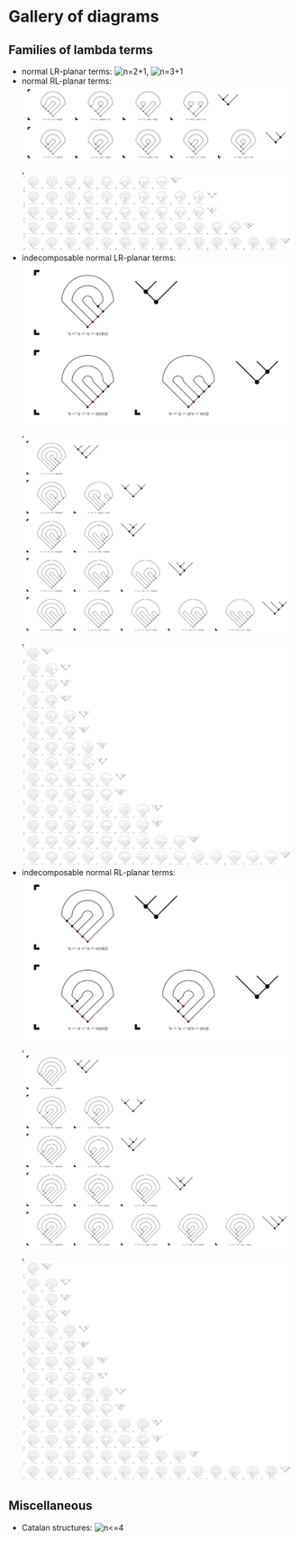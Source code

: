 # Gallery of diagrams

## Families of lambda terms

* normal LR-planar terms: ![n=2+1](https://cdn.rawgit.com/noamz/linlam-gos/master/diagrams/nptLR2.svg), ![n=3+1](https://cdn.rawgit.com/noamz/linlam-gos/master/diagrams/nptLR3.svg)
* normal RL-planar terms: ![n=2+1](nptRL2.svg), ![n=3+1](nptRL3.svg)
* indecomposable normal LR-planar terms: ![n=2+1](nptiLR2.svg), ![n=3+1](nptiLR3.svg), ![n=4+1](nptiLR4.svg)
* indecomposable normal RL-planar terms: ![n=2+1](nptiRL2.svg), ![n=3+1](nptiRL3.svg), ![n=4+1](nptiRL4.svg)

## Miscellaneous

* Catalan structures: ![n<=4](https://cdn.rawgit.com/noamz/linlam-gos/master/diagrams/catalan4.svg)
